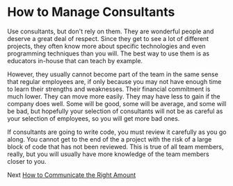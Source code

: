 # How to Manage Consultants
[//]: # (Version:1.0.0)
Use consultants, but don't rely on them. They are wonderful people and deserve a great deal of respect. Since they get to see a lot of different projects, they often know more about specific technologies and even programming techniques than you will. The best way to use them is as educators in-house that can teach by example.

However, they usually cannot become part of the team in the same sense that regular employees are, if only because you may not have enough time to learn their strengths and weaknesses. Their financial commitment is much lower. They can move more easily. They may have less to gain if the company does well. Some will be good, some will be average, and some will be bad, but hopefully your selection of consultants will not be as careful as your selection of employees, so you will get more bad ones.

If consultants are going to write code, you must review it carefully as you go along. You cannot get to the end of the a project with the risk of a large block of code that has not been reviewed. This is true of all team members, really, but you will usually have more knowledge of the team members closer to you.

Next [How to Communicate the Right Amount](04-How-to-Communicate-the-Right-Amount.md)